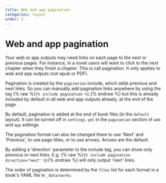 ```yaml
---
title: Web and app pagination
categories: layout
order: 3
---
```


# Web and app pagination

Your web or app outputs may need links on each page to the next or previous pages. For instance, in a novel users will want to click to the next chapter when they finish a chapter. This is call pagination. It only applies to web and app outputs (not epub or PDF).

Pagination is created by the `pagination` include, which adds previous and next links. So you can manually add pagination links anywhere by using the tag {% raw %}`{% include pagination %}`,{% endraw %} but this is already included by default in all web and app outputs already, at the end of the page.

By default, pagination is added at the end of book files (in the `default` layout). It can be turned off in `settings.yml` in the `pagination` section of `web` and `app` settings.

The pagination format can also be changed there to use 'Next' and 'Previous', to use page titles, or to use arrows. Arrows are the default.

By adding a 'direction' parameter to the include tag, you can show only previous or next links. E.g. {% raw %}`{% include pagination direction="next" %}`{% endraw %} will only output 'next' links.

The order of pagination is determined by the `files` list for each format in a book's YAML file in `_data/works`.
